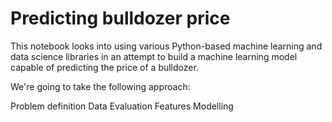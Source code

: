 # Predicting bulldozer price
This notebook looks into using various Python-based machine learning and data science libraries in an attempt to build a machine learning model capable of predicting the price of a bulldozer.

We're going to take the following approach:

Problem definition
Data
Evaluation
Features
Modelling
